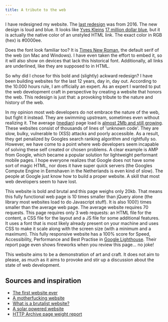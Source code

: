 ```yaml
---
title: A tribute to the web
---
```


I have redesigned my website. The [last redesign](/nl/blog/may-1st-reboot) was from 2016. The new design is loud and blue. It looks like [Yves Kleins](https://nl.wikipedia.org/wiki/Yves_Klein) [17 million dollar blue](https://www.widewalls.ch/yves-klein-paintings-top-auction/ikb-1/), but it is actually the native color of an unstyled HTML link. The exact color in RGB (hex) is #0000ee. 

Does the font look familiar too? It is [Times New Roman](https://en.wikipedia.org/wiki/Times_New_Roman), the default serif of the web (on Mac and Windows). I have even taken the effort to embed it, so it will also show on devices that lack this historical font. Additionally, all links are underlined, like they are supposed to in HTML. 

So why did I chose for this bold and (slightly) ackward redesign? I have been building websites for the last 12 years, day in, day out. According to the 10.000 hours rule, I am officially an expert. As an expert I wanted to put the web development craft in perspective by creating a website that honors the web. This redesign is just that: a provoking tribute to the nature and history of the web.

In my opinion most web developers do not embrace the nature of the web, but fight it instead. They are swimming upstream, sometimes even without realizing it. The average ([median](https://www.igvita.com/2016/01/12/the-average-page-is-a-myth/)) page load is [almost 2Mb and still growing](https://httparchive.org/reports/page-weight). These websites consist of thousands of lines of 'unknown code'. They are slow, bulky, vulnerable to (XSS) attacks and poorly accessible. As a result, they get penalized by Googles search ranking algorithm and rightfully so. However, we have come to a point where web developers seem incapable of solving these self created or chosen problems. A clear example is AMP from Google, which became a popular solution for lightweight performant mobile pages. I hope everyone realizes that Google does not have some sort of magic HTML, nor does it have super quick servers (the Googles Compute Engine in Eemshaven in the Netherlands is even kind of slow). The people at Google just know how to build a proper website. A skill that most web developers seem to have lost.

This website is bold and brutal and this page weighs only 20kb. That means this fully functional web page is 10 times smaller than jQuery alone (the library most websites load to do Javascript stuff). It is also 100(!) times smaller than the average web page. The average website requires 70 requests. This page requires only 3 web requests: an HTML file for the content, a CSS file for the layout and a JS file for some additional features. It uses a font that is most likely already present on your machine and uses CSS to make it scale along with the screen size (with a minimum and a maximum). This fully responsive website has a 100% score for Speed, Accessibility, Performance and Best Practise in [Google Lighthouse](https://web.dev). Their report page even shows fireworks when you review this page... no joke!

This website aims to be a demonstration of art and craft. It does not aim to please, as much as it aims to provoke and stir up a discussion about the state of web development.

## Sources and inspiration

- [The first website ever](http://info.cern.ch/hypertext/WWW/TheProject.html)
- [A motherfucking website](https://motherfuckingwebsite.com)
- [What is a brutalist website?](https://trydesignlab.com/blog/brutalist-websites-5-things-designers-learn-brutalism/)
- [A solar powered website](https://solar.lowtechmagazine.com/power.html)
- [HTTP Archive page weight report](https://httparchive.org/reports/page-weight)